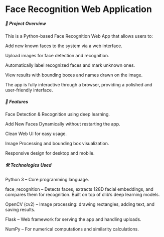 # **Face Recognition Web Application**



##### 📌 Project Overview

This is a Python-based Face Recognition Web App that allows users to:



Add new known faces to the system via a web interface.



Upload images for face detection and recognition.



Automatically label recognized faces and mark unknown ones.



View results with bounding boxes and names drawn on the image.



The app is fully interactive through a browser, providing a polished and user-friendly interface.



##### 🚀 Features

Face Detection \& Recognition using deep learning.



Add New Faces Dynamically without restarting the app.



Clean Web UI for easy usage.



Image Processing and bounding box visualization.



Responsive design for desktop and mobile.



##### 🛠 Technologies Used



Python 3 – Core programming language.



face\_recognition – Detects faces, extracts 128D facial embeddings, and compares them for recognition. Built on top of dlib’s deep learning models.



OpenCV (cv2) – Image processing: drawing rectangles, adding text, and saving results.



Flask – Web framework for serving the app and handling uploads.



NumPy – For numerical computations and similarity calculations.





